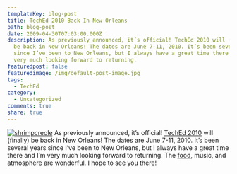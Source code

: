```yaml
---
templateKey: blog-post
title: TechEd 2010 Back In New Orleans
path: blog-post
date: 2009-04-30T07:03:00.000Z
description: As previously announced, it’s official! TechEd 2010 will (finally)
  be back in New Orleans! The dates are June 7-11, 2010. It’s been several years
  since I’ve been to New Orleans, but I always have a great time there and I’m
  very much looking forward to returning.
featuredpost: false
featuredimage: /img/default-post-image.jpg
tags:
  - TechEd
category:
  - Uncategorized
comments: true
share: true
---
```

[![shrimpcreole](https://stevesmithblog.com/files/media/image/WindowsLiveWriter/TechEd2010BackInNewOrleans_D344/shrimpcreole_3.jpg "shrimpcreole")](http://mardi-gras-fun.com/mardi-gras-recipes-entrees.htm) As previously announced, it’s official! [TechEd 2010](http://msteched.com/) will (finally) be back in New Orleans! The dates are June 7-11, 2010. It’s been several years since I’ve been to New Orleans, but I always have a great time there and I’m very much looking forward to returning. The [food](http://mardi-gras-fun.com/mardi-gras-recipes-entrees.htm), music, and atmosphere are wonderful. I hope to see you there!